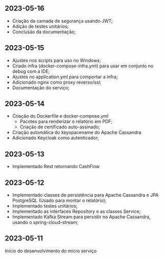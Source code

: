 ## 2023-05-16

* Criação da camada de segurança usando JWT;
* Adição de testes unitários;
* Conclusão da documentação;


## 2023-05-15

* Ajustes nos scripts para uso no Windows;
* Criado infra (docker-compose-infra.yml) para usar em conjunto no debug com a IDE;
* Ajustes no application.yml para comportar a infra;
* Adicionado nginx como proxy reverso/ssl;
* Documentação do serviço;

## 2023-05-14

* Criação do Dockerfile e docker-compose.yml
  * Pacotes para renderizar o relatório em PDF;
  * Criação de certificado auto-assinado;
* Criação automática do keyspacename do Apache Cassandra
* Adicionado Keycloak como autenticador;

## 2023-05-13

* Implementado Rest retornando CashFlow


## 2023-05-12

* Implementado classes de persistência para Apache Cassandra e JPA PostgreSQL (Usado para montar o relatório);
* Implementado testes unitários;
* Implementado as interfaces Repository e as classes Service;
* Implementado Kafka Stream para persistir no Apache Cassandra, usando o spring-cloud-stream;

## 2023-05-11

Início do desenvolvimento do micro serviço

